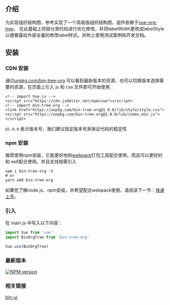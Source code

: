 ## 介绍

为实现组织结构图，参考实现了一个简易版组织结构图，组件依赖于[vue-org-tree](https://github.com/hukaibaihu/vue-org-tree)，
在此基础上将部分源代码进行优化修改，并将labelWidth更改成labelStyle以便暴露给外部全量的修改label样式。并附上使用测试案例和开发文档。

## 安装

### CDN 安装

通过[unpkg.com/bin-tree-org](https://unpkg.com/bin-tree-org/) 可以看到最新版本的资源，也可以切换版本选择需要的资源，在页面上引入 js 和 css
文件即可开始使用：

```
<!-- import Vue.js -->
<script src="https://cdn.jsdelivr.net/npm/vue"></script>
<!-- import bin-tree-org -->
<link href="https://unpkg.com/bin-tree-org@1.0.0/lib/style/style.css">
<script src="https://unpkg.com/bin-tree-org@1.0.0/lib/index.min.js"></script>
```
    
`@1.0.0` 表示版本号，我们建议锁定版本号来保证代码的稳定性

### npm 安装

推荐使用npm安装，它能更好地和[webpack](https://webpack.js.org/)打包工具配合使用。而且可以更好的和
es6配合使用。并且支持按需引入

```shell
npm i bin-tree-org -S
# or 
yarn add bin-tree-org
```

如果您了解node.js、npm安装，并希望配合webpack使用，请阅读下一节：[快速上手](/#/start)。

### 引入

在 main.js 中写入以下内容：

```javascript
import Vue from 'vue'
import BinOrgTree from 'bin-tree-org'

Vue.use(BinOrgTree)
```

### 最新版本

[![NPM version](https://img.shields.io/npm/v/bin-tree-org.svg)](https://www.npmjs.com/package/bin-tree-org)

### 相关链接

[bin-ui](https://wangbin3162.github.io/docs/bin-ui/)

